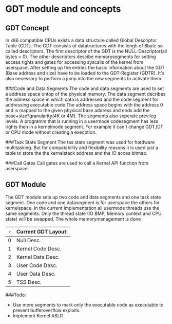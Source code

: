 GDT module and concepts
=======

GDT Concept
-----------
In x86 compatible CPUs exists a data structure called Global Descriptor Table (GDT).
The GDT consists of datatructures with the lengh of 8byte so called descriptors.
The first descriptor of the GDT is the NULL-Descriptor(all bytes = 0). The other descriptors
descibe memorysegments for setting access rights and gates for accessing syscalls of the kernel from 
userspace. After setting up the entries the basic information about the GDT (Base address and size)
have to be loaded to the GDT-Register (GDTR). It's also necessary to perform a jump into the new segments to activate them.

###Code and Data Segments
The code and data segments are used to set a address space ontop of the physical memory.
The data segment decribes the address space in which data is addressed and the code segment
for addressing executable code.The address space begins with the address 0 and is mapped to the given physical
base address and ends add the base+size*granularity(4K or 4M). The segments also seperate previleg levels.
A programm that is running in a usermode codesegment has less rights then in a kernelmode segment.
For example it can't change GDT,IDT or CPU mode without creating a execption. 

###Task State Segment
The tas state segment was used for hardware multitasking. But for compatability and flexibility reasons
it is used just a table to store the the kernelstack address and the IO acces bitmap. 

###Call Gates
Call gates are used to call a Kernel API function from userspace. 


GDT Module
-----------
The GDT module sets up two code and data segments and one task state segment.
One code and one datasegment is for userspace the others for kernelspace.
In the current Implementation all usermode threads use the same segments.
Only the thread state (IO BMP, Memory context and CPU state) will be swapped.
The whole memorymanagement is done 


 | - | Current GDT Layout: | 
 | - | ------------------- | 
 | 0 |      Null Desc.     | 
 | 1 |  Kernel Code Desc.  | 
 | 2 |  Kernel Data Desc.  | 
 | 3 |   User Code Desc.   | 
 | 4 |   User Data Desc.   | 
 | 5 |      TSS Desc.      | 



###Todo:
- Use more segments to mark only the executable code as executable to prevent bufferoverflow exploits.
- Implement Kernel ASLR



